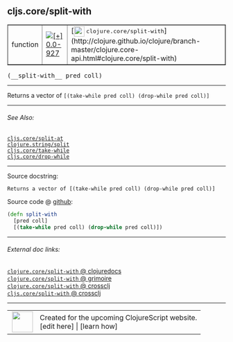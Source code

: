 ## cljs.core/split-with



 <table border="1">
<tr>
<td>function</td>
<td><a href="https://github.com/cljsinfo/cljs-api-docs/tree/0.0-927"><img valign="middle" alt="[+] 0.0-927" title="Added in 0.0-927" src="https://img.shields.io/badge/+-0.0--927-lightgrey.svg"></a> </td>
<td>
[<img height="24px" valign="middle" src="http://i.imgur.com/1GjPKvB.png"> <samp>clojure.core/split-with</samp>](http://clojure.github.io/clojure/branch-master/clojure.core-api.html#clojure.core/split-with)
</td>
</tr>
</table>


 <samp>
(__split-with__ pred coll)<br>
</samp>

---

Returns a vector of `[(take-while pred coll) (drop-while pred coll)]`



---


###### See Also:

[`cljs.core/split-at`](../cljs.core/split-at.md)<br>
[`clojure.string/split`](../clojure.string/split.md)<br>
[`cljs.core/take-while`](../cljs.core/take-while.md)<br>
[`cljs.core/drop-while`](../cljs.core/drop-while.md)<br>

---


Source docstring:

```
Returns a vector of [(take-while pred coll) (drop-while pred coll)]
```


Source code @ [github](https://github.com/clojure/clojurescript/blob/r2060/src/cljs/cljs/core.cljs#L6486-L6489):

```clj
(defn split-with
  [pred coll]
  [(take-while pred coll) (drop-while pred coll)])
```

<!--
Repo - tag - source tree - lines:

 <pre>
clojurescript @ r2060
└── src
    └── cljs
        └── cljs
            └── <ins>[core.cljs:6486-6489](https://github.com/clojure/clojurescript/blob/r2060/src/cljs/cljs/core.cljs#L6486-L6489)</ins>
</pre>

-->

---



###### External doc links:

[`clojure.core/split-with` @ clojuredocs](http://clojuredocs.org/clojure.core/split-with)<br>
[`clojure.core/split-with` @ grimoire](http://conj.io/store/v1/org.clojure/clojure/1.7.0-beta3/clj/clojure.core/split-with/)<br>
[`clojure.core/split-with` @ crossclj](http://crossclj.info/fun/clojure.core/split-with.html)<br>
[`cljs.core/split-with` @ crossclj](http://crossclj.info/fun/cljs.core.cljs/split-with.html)<br>

---

 <table>
<tr><td>
<img valign="middle" align="right" width="48px" src="http://i.imgur.com/Hi20huC.png">
</td><td>
Created for the upcoming ClojureScript website.<br>
[edit here] | [learn how]
</td></tr></table>

[edit here]:https://github.com/cljsinfo/cljs-api-docs/blob/master/cljsdoc/cljs.core/split-with.cljsdoc
[learn how]:https://github.com/cljsinfo/cljs-api-docs/wiki/cljsdoc-files

<!--

This information was too distracting to show to readers, but I'll leave it
commented here since it is helpful to:

- pretty-print the data used to generate this document
- and show how to retrieve that data



The API data for this symbol:

```clj
{:description "Returns a vector of `[(take-while pred coll) (drop-while pred coll)]`",
 :ns "cljs.core",
 :name "split-with",
 :signature ["[pred coll]"],
 :history [["+" "0.0-927"]],
 :type "function",
 :related ["cljs.core/split-at"
           "clojure.string/split"
           "cljs.core/take-while"
           "cljs.core/drop-while"],
 :full-name-encode "cljs.core/split-with",
 :source {:code "(defn split-with\n  [pred coll]\n  [(take-while pred coll) (drop-while pred coll)])",
          :title "Source code",
          :repo "clojurescript",
          :tag "r2060",
          :filename "src/cljs/cljs/core.cljs",
          :lines [6486 6489]},
 :full-name "cljs.core/split-with",
 :clj-symbol "clojure.core/split-with",
 :docstring "Returns a vector of [(take-while pred coll) (drop-while pred coll)]"}

```

Retrieve the API data for this symbol:

```clj
;; from Clojure REPL
(require '[clojure.edn :as edn])
(-> (slurp "https://raw.githubusercontent.com/cljsinfo/cljs-api-docs/catalog/cljs-api.edn")
    (edn/read-string)
    (get-in [:symbols "cljs.core/split-with"]))
```

-->
